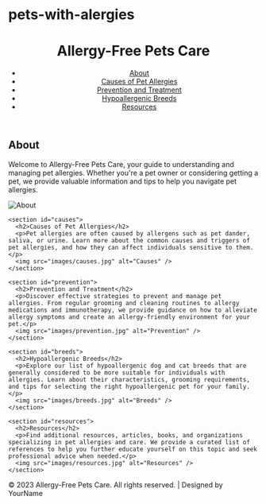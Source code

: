 # pets-with-alergies
<!DOCTYPE html>
<html lang="en">
<head>
  <meta charset="UTF-8">
  <meta name="viewport" content="width=device-width, initial-scale=1.0">
  <title>Allergy-Free Pets Care</title>
  <link rel="stylesheet" href="styles.css"> <!-- Link to your CSS file -->
</head>
<body>
  <header>
    <h1>Allergy-Free Pets Care</h1>
    <nav>
      <ul>
        <li><a href="#about">About</a></li>
        <li><a href="#causes">Causes of Pet Allergies</a></li>
        <li><a href="#prevention">Prevention and Treatment</a></li>
        <li><a href="#breeds">Hypoallergenic Breeds</a></li>
        <li><a href="#resources">Resources</a></li>
      </ul>
    </nav>
  </header>

  <main>
    <section id="about">
      <h2>About</h2>
      <p>Welcome to Allergy-Free Pets Care, your guide to understanding and managing pet allergies. Whether you're a pet owner or considering getting a pet, we provide valuable information and tips to help you navigate pet allergies.</p>
      <img src="images/about.jpg" alt="About" />
    </section>

    <section id="causes">
      <h2>Causes of Pet Allergies</h2>
      <p>Pet allergies are often caused by allergens such as pet dander, saliva, or urine. Learn more about the common causes and triggers of pet allergies, and how they can affect individuals sensitive to them.</p>
      <img src="images/causes.jpg" alt="Causes" />
    </section>

    <section id="prevention">
      <h2>Prevention and Treatment</h2>
      <p>Discover effective strategies to prevent and manage pet allergies. From regular grooming and cleaning routines to allergy medications and immunotherapy, we provide guidance on how to alleviate allergy symptoms and create an allergy-friendly environment for your pet.</p>
      <img src="images/prevention.jpg" alt="Prevention" />
    </section>

    <section id="breeds">
      <h2>Hypoallergenic Breeds</h2>
      <p>Explore our list of hypoallergenic dog and cat breeds that are generally considered to be more suitable for individuals with allergies. Learn about their characteristics, grooming requirements, and tips for selecting the right hypoallergenic pet for your family.</p>
      <img src="images/breeds.jpg" alt="Breeds" />
    </section>

    <section id="resources">
      <h2>Resources</h2>
      <p>Find additional resources, articles, books, and organizations specializing in pet allergies and care. We provide a curated list of references to help you further educate yourself on this topic and seek professional advice when needed.</p>
      <img src="images/resources.jpg" alt="Resources" />
    </section>
  </main>

  <footer>
    <p>&copy; 2023 Allergy-Free Pets Care. All rights reserved. | Designed by YourName</p>
  </footer>
</body>
</html>
